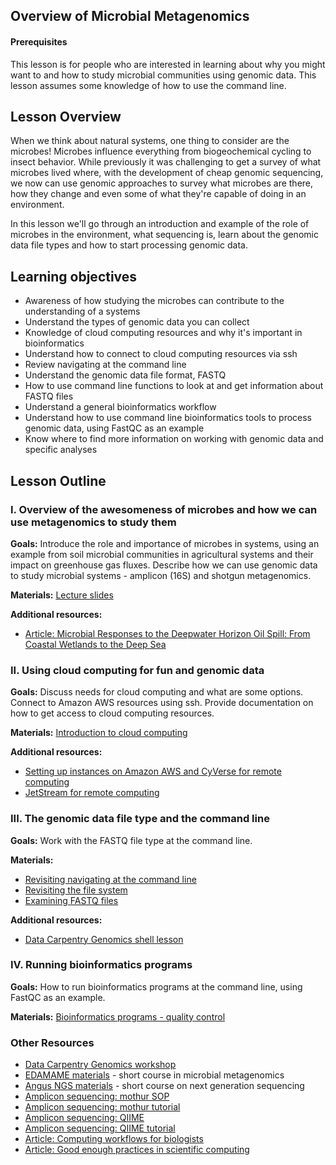 ## Overview of Microbial Metagenomics

#### Prerequisites
This lesson is for people who are interested in learning about why you might want to and how to study microbial communities using genomic data.  This lesson assumes some knowledge of how to use the command line.


## Lesson Overview

When we think about natural systems, one thing to consider are the microbes! Microbes influence everything from biogeochemical cycling to insect behavior. While previously it was challenging to get a survey of what microbes lived where, with the development of cheap genomic sequencing, we now can use genomic approaches to survey what microbes are there, how they change and even some of what they're capable of doing in an environment.

In this lesson we'll go through an introduction and example of the role of microbes in the environment, what sequencing is, learn about the genomic data file types and how to start processing genomic data.

## Learning objectives

- Awareness of how studying the microbes can contribute to the understanding of a systems
- Understand the types of genomic data you can collect
- Knowledge of cloud computing resources and why it's important in bioinformatics
- Understand how to connect to cloud computing resources via ssh
- Review navigating at the command line
- Understand the genomic data file format, FASTQ
- How to use command line functions to look at and get information about FASTQ files
- Understand a general bioinformatics workflow
- Understand how to use command line bioinformatics tools to process genomic data, using FastQC as an example
- Know where to find more information on working with genomic data and specific analyses

## Lesson Outline

### I. Overview of the awesomeness of microbes and how we can use metagenomics to study them
**Goals:** Introduce the role and importance of microbes in systems, using an example from soil microbial communities in agricultural systems and their impact on greenhouse gas fluxes. Describe how we can use genomic data to study microbial systems - amplicon (16S) and shotgun metagenomics.

**Materials:** [Lecture slides](NCEAS_microbes.pdf)

**Additional resources:**  
- [Article: Microbial Responses to the Deepwater Horizon Oil Spill: From Coastal Wetlands to the Deep Sea](http://hazenlab.utk.edu/files/pdf/2015King_etal_ARMS.pdf)

### II. Using cloud computing for fun and genomic data
**Goals:** Discuss needs for cloud computing and what are some options. Connect to Amazon AWS resources using ssh. Provide documentation on how to get access to cloud computing resources.

**Materials:**  [Introduction to cloud computing](https://data-lessons.github.io/cloud-genomics/02-why-cloud-computing/)  

**Additional resources:**  
- [Setting up instances on Amazon AWS and CyVerse for remote computing](https://github.com/datacarpentry/cloud-genomics/blob/gh-pages/lessons/1.logging-onto-cloud.md)
- [JetStream for remote computing](https://angus.readthedocs.io/en/2017/jetstream/boot.html)

### III. The genomic data file type and the command line
**Goals:** Work with the FASTQ file type at the command line.

**Materials:**  
- [Revisiting navigating at the command line](http://www.datacarpentry.org/shell-genomics/01-introduction/)
- [Revisiting the file system](http://www.datacarpentry.org/shell-genomics/02-the-filesystem/)
- [Examining FASTQ files](http://www.datacarpentry.org/shell-genomics/03-working-with-files/)

**Additional resources:**  
- [Data Carpentry Genomics shell lesson](http://www.datacarpentry.org/shell-genomics/)

### IV. Running bioinformatics programs
**Goals:** How to run bioinformatics programs at the command line, using FastQC as an example.

**Materials:** [Bioinformatics programs - quality control](http://www.datacarpentry.org/wrangling-genomics/00-readQC/)


### Other Resources

- [Data Carpentry Genomics workshop](https://data-lessons.github.io/genomics-workshop/)
- [EDAMAME materials](https://github.com/edamame-course/2016-tutorials/wiki/Schedule-EDAMAME-2016) - short course in microbial metagenomics
- [Angus NGS materials](https://angus.readthedocs.io/en/2017/toc.html) - short course on next generation sequencing   
- [Amplicon sequencing: mothur SOP](https://www.mothur.org/wiki/MiSeq_SOP)
- [Amplicon sequencing: mothur tutorial](https://github.com/tracykteal/mothur-tutorial)
- [Amplicon sequencing: QIIME](http://qiime.org)
- [Amplicon sequencing: QIIME tutorial](https://github.com/edamame-course/2015-tutorials/blob/master/final/2015-06-23-QIIME1.md)
- [Article: Computing workflows for biologists](http://journals.plos.org/plosbiology/article?id=10.1371/journal.pbio.1002303)
- [Article: Good enough practices in scientific computing](http://journals.plos.org/ploscompbiol/article?id=10.1371/journal.pcbi.1005510)
